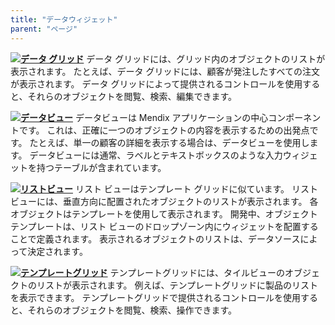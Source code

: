 ```yaml
---
title: "データウィジェット"
parent: "ページ"
---
```



[![](attachments/16713890/16844023.png)](データグリッド)**[データ グリッド](data-grid)** データ グリッドには、グリッド内のオブジェクトのリストが表示されます。 たとえば、データ グリッドには、顧客が発注したすべての注文が表示されます。 データ グリッドによって提供されるコントロールを使用すると、それらのオブジェクトを閲覧、検索、編集できます。



**[![](attachments/16713890/16844022.png)](data-view)[データビュー](data-view)** データビューは Mendix アプリケーションの中心コンポーネントです。 これは、正確に一つのオブジェクトの内容を表示するための出発点です。 たとえば、単一の顧客の詳細を表示する場合は、データビューを使用します。 データビューには通常、ラベルとテキストボックスのような入力ウィジェットを持つテーブルが含まれています。



**[![](attachments/16713890/16844021.png)](list-view)[リストビュー](list-view)** リスト ビューはテンプレート グリッドに似ています。 リストビューには、垂直方向に配置されたオブジェクトのリストが表示されます。 各オブジェクトはテンプレートを使用して表示されます。 開発中、オブジェクト テンプレートは、リスト ビューのドロップゾーン内にウィジェットを配置することで定義されます。 表示されるオブジェクトのリストは、データソースによって決定されます。



[![](attachments/16713890/16844020.png)](template-grid)**[テンプレートグリッド](template-grid)** テンプレートグリッドには、タイルビューのオブジェクトのリストが表示されます。 例えば、テンプレートグリッドに製品のリストを表示できます。 テンプレートグリッドで提供されるコントロールを使用すると、それらのオブジェクトを閲覧、検索、操作できます。
